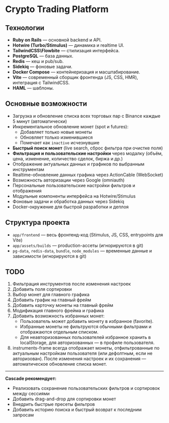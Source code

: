 # Crypto Trading Platform

## Технологии

- **Ruby on Rails** — основной backend и API.
- **Hotwire (Turbo/Stimulus)** — динамика и realtime UI.
- **TailwindCSS\Flowbite** — стилизация интерфейса.
- **PostgreSQL** — база данных.
- **Redis** — кеш и pub/sub.
- **Sidekiq** — фоновые задачи.
- **Docker Compose** — контейнеризация и масштабирование.
- **Vite** — современный сборщик фронтенда (JS, CSS, HMR), интеграция с TailwindCSS.
- **HAML** — шаблоны.

## Основные возможности

- Загрузка и обновление списка всех торговых пар с Binance каждые 5 минут (автоматически)
- Инкрементальное обновление монет (spot и futures):
  - Добавляет только новые монеты
  - Обновляет только изменившиеся
  - Помечает как `inactive` исчезнувшие
- **Быстрый поиск монет** (live search, сброс фильтра при очистке поля)
- **Фильтрация и пользовательские настройки** через модалку (объём, цена, изменение, количество сделок, биржа и др.)
- Отображение актуальных данных и графиков по выбранным инструментам
- Realtime-обновление данных графика через ActionCable (WebSocket)
- Возможность авторизации через Google (omniauth)
- Персональные пользовательские настройки фильтров и отображения
- Модульные компоненты интерфейса на Hotwire/Stimulus
- Фоновые задачи и обработка данных через Sidekiq
- Docker-окружение для быстрой разработки и деплоя

## Структура проекта

- `app/frontend` — весь фронтенд-код (Stimulus, JS, CSS, entrypoints для Vite)
- `app/assets/builds` — production-ассеты (игнорируются в git)
- `pg-data`, `redis-data`, `bundle`, `node_modules` — временные данные и зависимости (игнорируются в git)


## TODO

1. Фильтрация инструментов после изменения настроек
2. Добавить поля сортировки
3. Выбор монет для главного графика
4. Добавить график на главный фрейм
5. Добавить карточку монеты на главный фрейм
6. Модификация главного фрейма и графика
7. Добавить возможность избранных монет:
    - Пользователь может добавить монету в избранное (favorite).
    - Избранные монеты не фильтруются обычными фильтрами и отображаются отдельным списком.
    - Для неавторизованных пользователей избранное хранить в localStorage, для авторизованных — в профиле пользователя.
8. instruments-frame всегда отображает монеты, отфильтрованные по актуальным настройкам пользователя (или дефолтным, если не авторизован). После изменения настроек и их сохранения — автоматическое обновление списка монет.

---

**Cascade рекомендует:**
- Реализовать сохранение пользовательских фильтров и сортировок между сессиями
- Добавить drag-and-drop для сортировки монет
- Внедрить быстрые пресеты фильтров
- Добавить историю поиска и быстрый возврат к последним запросам
